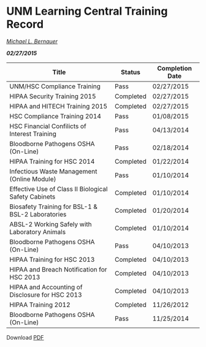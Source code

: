 # UNM Learning Central Training Record
[_Michael L. Bernauer_](http://mlbernauer.bitbucket.org/)

***02/27/2015***

Title | Status | Completion Date
--- | --- | ---
UNM/HSC Compliance Training | Pass | 02/27/2015
HIPAA Security Training 2015 | Completed | 02/27/2015
HIPAA and HITECH Training 2015 | Completed | 02/27/2015
HSC Compliance Training 2014 | Pass | 01/08/2015
HSC Financial Confilicts of Interest Training | Pass | 04/13/2014
Bloodborne Pathogens OSHA (On-Line) | Pass | 02/18/2014
HIPAA Training for HSC 2014 | Completed | 01/22/2014
Infectious Waste Management (Online Module) | Pass | 01/10/2014
Effective Use of Class II Biological Safety Cabinets | Completed | 01/10/2014
Biosafety Training for BSL-1 & BSL-2 Laboratories | Completed | 01/20/2014
ABSL-2 Working Safely with Laboratory Animals | Completed | 01/10/2014
Bloodborne Pathogens OSHA (On-Line) | Pass | 04/10/2013
HIPAA Training for HSC 2013 | Completed | 04/10/2013
HIPAA and Breach Notification for HSC 2013 | Completed | 04/10/2013
HIPAA and Accounting of Disclosure for HSC 2013 | Completed | 04/10/2013
HIPAA Training 2012 | Completed | 11/26/2012
Bloodborne Pathogens OSHA (On-Line) | Pass | 11/25/2014

Download [PDF](/curriculum_vitae/training/UNM_training_record_bernauer.pdf)
